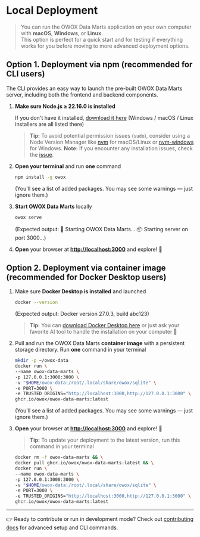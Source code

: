 # Local Deployment

> You can run the OWOX Data Marts application on your own computer with **macOS**, **Windows**, or **Linux**.  
> This option is perfect for a quick start and for testing if everything works for you before moving to more advanced deployment options.

## Option 1. Deployment via npm (recommended for CLI users)

The CLI provides an easy way to launch the pre-built OWOX Data Marts server, including both the frontend and backend components.

1. **Make sure Node.js ≥ 22.16.0 is installed**

   If you don't have it installed, [download it here](https://nodejs.org/en/download)
   (Windows / macOS / Linux installers are all listed there)

   > **Tip:** To avoid potential permission issues (`sudo`), consider using a Node Version Manager like [nvm](https://github.com/nvm-sh/nvm) for macOS/Linux or [nvm-windows](https://github.com/coreybutler/nvm-windows) for Windows.
   > **Note:** If you encounter any installation issues, check the [issue](https://github.com/OWOX/owox-data-marts/issues/274).

2. **Open your terminal** and run **one** command

   ```bash
   npm install -g owox
   ```

   (You'll see a list of added packages. You may see some warnings — just ignore them.)

3. **Start OWOX Data Marts** locally

   ```bash
   owox serve
   ```

   (Expected output:
   🚀 Starting OWOX Data Marts...
   📦 Starting server on port 3000...)

4. **Open** your browser at **<http://localhost:3000>** and explore! 🎉

## Option 2. Deployment via container image (recommended for Docker Desktop users)

1. Make sure **Docker Desktop is installed** and launched

   ```bash
   docker --version
   ```

   (Expected output: Docker version 27.0.3, build abc123)

   > **Tip:** You can [download Docker Desktop here](https://www.docker.com/products/docker-desktop/) or just ask your favorite AI tool to handle the installation on your computer 🤖

2. Pull and run the OWOX Data Marts **container image** with a persistent storage directory. Run **one** command in your terminal

   ```bash
   mkdir -p ~/owox-data
   docker run \
   --name owox-data-marts \
   -p 127.0.0.1:3000:3000 \
   -v "$HOME/owox-data:/root/.local/share/owox/sqlite" \
   -e PORT=3000 \
   -e TRUSTED_ORIGINS="http://localhost:3000,http://127.0.0.1:3000" \
   ghcr.io/owox/owox-data-marts:latest
   ```

   (You'll see a list of added packages. You may see some warnings — just ignore them.)

3. **Open** your browser at **<http://localhost:3000>** and explore! 🎉

   > **Tip:** To update your deployment to the latest version, run this command in your terminal

   ```bash
   docker rm -f owox-data-marts && \
   docker pull ghcr.io/owox/owox-data-marts:latest && \
   docker run \
   --name owox-data-marts \
   -p 127.0.0.1:3000:3000 \
   -v "$HOME/owox-data:/root/.local/share/owox/sqlite" \
   -e PORT=3000 \
   -e TRUSTED_ORIGINS="http://localhost:3000,http://127.0.0.1:3000" \
   ghcr.io/owox/owox-data-marts:latest
   ```

---

👉 Ready to contribute or run in development mode?
Check out [contributing docs](../../apps/owox/CONTRIBUTING.md) for advanced setup and CLI commands.
